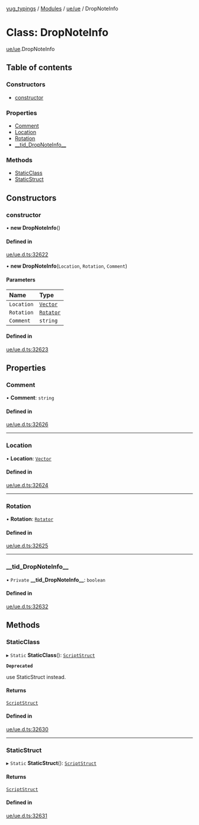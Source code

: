 [yug_typings](../README.md) / [Modules](../modules.md) / [ue/ue](../modules/ue_ue.md) / DropNoteInfo

# Class: DropNoteInfo

[ue/ue](../modules/ue_ue.md).DropNoteInfo

## Table of contents

### Constructors

- [constructor](ue_ue.DropNoteInfo.md#constructor)

### Properties

- [Comment](ue_ue.DropNoteInfo.md#comment)
- [Location](ue_ue.DropNoteInfo.md#location)
- [Rotation](ue_ue.DropNoteInfo.md#rotation)
- [\_\_tid\_DropNoteInfo\_\_](ue_ue.DropNoteInfo.md#__tid_dropnoteinfo__)

### Methods

- [StaticClass](ue_ue.DropNoteInfo.md#staticclass)
- [StaticStruct](ue_ue.DropNoteInfo.md#staticstruct)

## Constructors

### constructor

• **new DropNoteInfo**()

#### Defined in

[ue/ue.d.ts:32622](https://github.com/YugMetaverse/yug_typings/blob/b7d9b19/ue/ue.d.ts#L32622)

• **new DropNoteInfo**(`Location`, `Rotation`, `Comment`)

#### Parameters

| Name | Type |
| :------ | :------ |
| `Location` | [`Vector`](ue_ue_s.Vector.md) |
| `Rotation` | [`Rotator`](ue_ue_s.Rotator.md) |
| `Comment` | `string` |

#### Defined in

[ue/ue.d.ts:32623](https://github.com/YugMetaverse/yug_typings/blob/b7d9b19/ue/ue.d.ts#L32623)

## Properties

### Comment

• **Comment**: `string`

#### Defined in

[ue/ue.d.ts:32626](https://github.com/YugMetaverse/yug_typings/blob/b7d9b19/ue/ue.d.ts#L32626)

___

### Location

• **Location**: [`Vector`](ue_ue_s.Vector.md)

#### Defined in

[ue/ue.d.ts:32624](https://github.com/YugMetaverse/yug_typings/blob/b7d9b19/ue/ue.d.ts#L32624)

___

### Rotation

• **Rotation**: [`Rotator`](ue_ue_s.Rotator.md)

#### Defined in

[ue/ue.d.ts:32625](https://github.com/YugMetaverse/yug_typings/blob/b7d9b19/ue/ue.d.ts#L32625)

___

### \_\_tid\_DropNoteInfo\_\_

• `Private` **\_\_tid\_DropNoteInfo\_\_**: `boolean`

#### Defined in

[ue/ue.d.ts:32632](https://github.com/YugMetaverse/yug_typings/blob/b7d9b19/ue/ue.d.ts#L32632)

## Methods

### StaticClass

▸ `Static` **StaticClass**(): [`ScriptStruct`](ue_ue.ScriptStruct.md)

**`Deprecated`**

use StaticStruct instead.

#### Returns

[`ScriptStruct`](ue_ue.ScriptStruct.md)

#### Defined in

[ue/ue.d.ts:32630](https://github.com/YugMetaverse/yug_typings/blob/b7d9b19/ue/ue.d.ts#L32630)

___

### StaticStruct

▸ `Static` **StaticStruct**(): [`ScriptStruct`](ue_ue.ScriptStruct.md)

#### Returns

[`ScriptStruct`](ue_ue.ScriptStruct.md)

#### Defined in

[ue/ue.d.ts:32631](https://github.com/YugMetaverse/yug_typings/blob/b7d9b19/ue/ue.d.ts#L32631)

